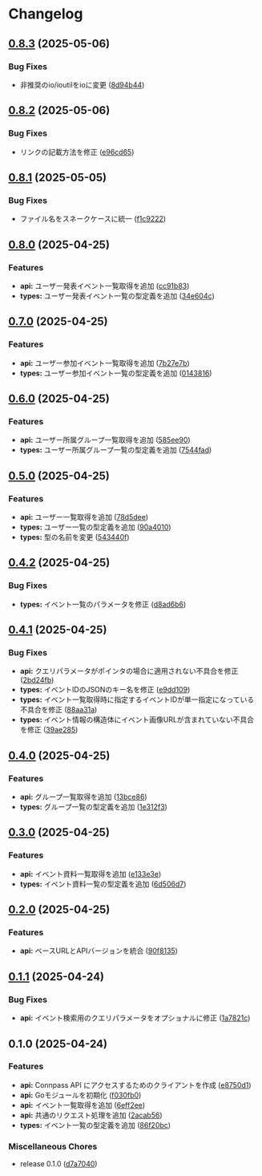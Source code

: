 # Changelog

## [0.8.3](https://github.com/ryohidaka/go-connpass/compare/v0.8.2...v0.8.3) (2025-05-06)


### Bug Fixes

* 非推奨のio/ioutilをioに変更 ([8d94b44](https://github.com/ryohidaka/go-connpass/commit/8d94b44d26e94f84a3ce7d36ff3c78b986d229b2))

## [0.8.2](https://github.com/ryohidaka/go-connpass/compare/v0.8.1...v0.8.2) (2025-05-06)


### Bug Fixes

* リンクの記載方法を修正 ([e96cd65](https://github.com/ryohidaka/go-connpass/commit/e96cd6525b5f017f4b42b218f0900a3720d26772))

## [0.8.1](https://github.com/ryohidaka/go-connpass/compare/v0.8.0...v0.8.1) (2025-05-05)


### Bug Fixes

* ファイル名をスネークケースに統一 ([f1c9222](https://github.com/ryohidaka/go-connpass/commit/f1c922244c8af88ddca323dd91de4facdef75296))

## [0.8.0](https://github.com/ryohidaka/go-connpass/compare/v0.7.0...v0.8.0) (2025-04-25)


### Features

* **api:** ユーザー発表イベント一覧取得を追加 ([cc91b83](https://github.com/ryohidaka/go-connpass/commit/cc91b83847c87800ab8e5da3efd6b046ab7a3b54))
* **types:** ユーザー発表イベント一覧の型定義を追加 ([34e604c](https://github.com/ryohidaka/go-connpass/commit/34e604cbf78b14a4882a09ad226915082f4485e2))

## [0.7.0](https://github.com/ryohidaka/go-connpass/compare/v0.6.0...v0.7.0) (2025-04-25)


### Features

* **api:** ユーザー参加イベント一覧取得を追加 ([7b27e7b](https://github.com/ryohidaka/go-connpass/commit/7b27e7b8cffc7268886c532e8aa46615e70854f2))
* **types:** ユーザー参加イベント一覧の型定義を追加 ([0143816](https://github.com/ryohidaka/go-connpass/commit/0143816463ce21fecfef1223dbbcb0c9ff1eb0b8))

## [0.6.0](https://github.com/ryohidaka/go-connpass/compare/v0.5.0...v0.6.0) (2025-04-25)


### Features

* **api:** ユーザー所属グループ一覧取得を追加 ([585ee90](https://github.com/ryohidaka/go-connpass/commit/585ee90acf1f11fe014a0a7223e046a4949dc6a9))
* **types:** ユーザー所属グループ一覧の型定義を追加 ([7544fad](https://github.com/ryohidaka/go-connpass/commit/7544fad4e1a3c49683f77241bfdb51ffde227893))

## [0.5.0](https://github.com/ryohidaka/go-connpass/compare/v0.4.2...v0.5.0) (2025-04-25)


### Features

* **api:** ユーザー一覧取得を追加 ([78d5dee](https://github.com/ryohidaka/go-connpass/commit/78d5deeac9fb8fb1e791b5d7dcc6ffcb627d29ba))
* **types:** ユーザー一覧の型定義を追加 ([90a4010](https://github.com/ryohidaka/go-connpass/commit/90a401054f8ecb94e339600f85f130e1692b9255))
* **types:** 型の名前を変更 ([543440f](https://github.com/ryohidaka/go-connpass/commit/543440f9c92229dcfa94ea01a945131fff234369))

## [0.4.2](https://github.com/ryohidaka/go-connpass/compare/v0.4.1...v0.4.2) (2025-04-25)


### Bug Fixes

* **types:** イベント一覧のパラメータを修正 ([d8ad6b6](https://github.com/ryohidaka/go-connpass/commit/d8ad6b66ae941c35938c6f0c1c3f953a254adbf6))

## [0.4.1](https://github.com/ryohidaka/go-connpass/compare/v0.4.0...v0.4.1) (2025-04-25)


### Bug Fixes

* **api:** クエリパラメータがポインタの場合に適用されない不具合を修正 ([2bd24fb](https://github.com/ryohidaka/go-connpass/commit/2bd24fb17f679231d3dad5fda1ce50a9f6836997))
* **types:** イベントIDのJSONのキー名を修正 ([e9dd109](https://github.com/ryohidaka/go-connpass/commit/e9dd109be5d2bc326d986e79d56ba73a4f3f9b67))
* **types:** イベント一覧取得時に指定するイベントIDが単一指定になっている不具合を修正 ([88aa31a](https://github.com/ryohidaka/go-connpass/commit/88aa31a5717b5f1f7c285bb5458fa469c1a6a4d6))
* **types:** イベント情報の構造体にイベント画像URLが含まれていない不具合を修正 ([39ae285](https://github.com/ryohidaka/go-connpass/commit/39ae2859b78e912b95d9820690b2ab3df21a8bed))

## [0.4.0](https://github.com/ryohidaka/go-connpass/compare/v0.3.0...v0.4.0) (2025-04-25)


### Features

* **api:** グループ一覧取得を追加 ([13bce86](https://github.com/ryohidaka/go-connpass/commit/13bce86cb5dad54d2c85a1e69fbab6da698b6718))
* **types:** グループ一覧の型定義を追加 ([1e312f3](https://github.com/ryohidaka/go-connpass/commit/1e312f33204d331441103ca63bf969be669390b9))

## [0.3.0](https://github.com/ryohidaka/go-connpass/compare/v0.2.0...v0.3.0) (2025-04-25)


### Features

* **api:** イベント資料一覧取得を追加 ([e133e3e](https://github.com/ryohidaka/go-connpass/commit/e133e3e95dcf0389bcb96d69aa189b4e7104ffe7))
* **types:** イベント資料一覧の型定義を追加 ([6d506d7](https://github.com/ryohidaka/go-connpass/commit/6d506d7e3e798f46d98173a831bd81730d3a61b6))

## [0.2.0](https://github.com/ryohidaka/go-connpass/compare/v0.1.1...v0.2.0) (2025-04-25)


### Features

* **api:** ベースURLとAPIバージョンを統合 ([90f8135](https://github.com/ryohidaka/go-connpass/commit/90f813564ba3bca672cc7d679ce4b52cbdac21f4))

## [0.1.1](https://github.com/ryohidaka/go-connpass/compare/v0.1.0...v0.1.1) (2025-04-24)


### Bug Fixes

* **api:** イベント検索用のクエリパラメータをオプショナルに修正 ([1a7821c](https://github.com/ryohidaka/go-connpass/commit/1a7821c3e17ddd53520d61055eab02fcd80b917d))

## 0.1.0 (2025-04-24)


### Features

* **api:** Connpass API にアクセスするためのクライアントを作成 ([e8750d1](https://github.com/ryohidaka/go-connpass/commit/e8750d18e8b66a3e15a4756391c0bf05c1a6572c))
* **api:** Goモジュールを初期化 ([f030fb0](https://github.com/ryohidaka/go-connpass/commit/f030fb09064097806705ecbaf18167d6525011a6))
* **api:** イベント一覧取得を追加 ([6eff2ee](https://github.com/ryohidaka/go-connpass/commit/6eff2ee121bcb37c57209b439a5bb5c9bd4c0c48))
* **api:** 共通のリクエスト処理を追加 ([2acab56](https://github.com/ryohidaka/go-connpass/commit/2acab563b2a9257ce7e7856401f2e2a9648ab54a))
* **types:** イベント一覧の型定義を追加 ([86f20bc](https://github.com/ryohidaka/go-connpass/commit/86f20bc8c35a535409f258daed58375143d58535))


### Miscellaneous Chores

* release 0.1.0 ([d7a7040](https://github.com/ryohidaka/go-connpass/commit/d7a7040a0f258cbb2f2fc05c2a3eef74eaf2a689))
